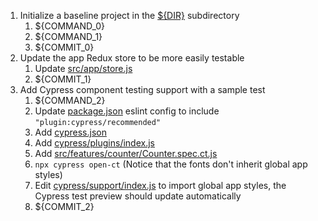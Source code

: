 1. Initialize a baseline project in the [${DIR}](.) subdirectory
   1. ${COMMAND_0}
   2. ${COMMAND_1}
   3. ${COMMIT_0}
2. Update the app Redux store to be more easily testable
   1. Update [src/app/store.js](src/app/store.js)
   2. ${COMMIT_1}
3. Add Cypress component testing support with a sample test
   1. ${COMMAND_2}
   2. Update [package.json](package.json) eslint config to include `"plugin:cypress/recommended"`
   3. Add [cypress.json](cypress.json)
   4. Add [cypress/plugins/index.js](cypress/plugins/index.js)
   5. Add [src/features/counter/Counter.spec.ct.js](src/features/counter/Counter.spec.ct.js)
   6. `npx cypress open-ct` (Notice that the fonts don't inherit global app styles)
   7. Edit [cypress/support/index.js](cypress/support/index.js) to import global app styles, the Cypress test preview should update automatically
   8. ${COMMIT_2}
